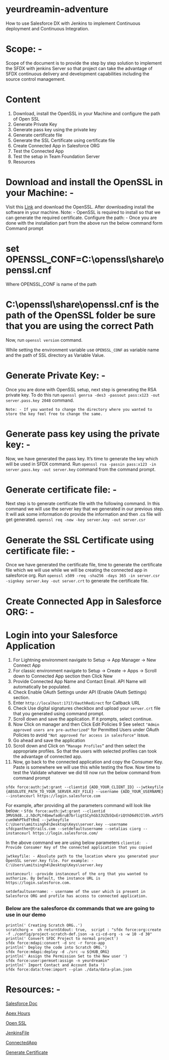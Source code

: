 # yeurdreamin-adventure
How to use Salesforce DX with Jenkins to implement Continuous deployment and Continuous Integration.
# Scope: - 
Scope of the document is to provide the step by step solution to implement the SFDX with jenkins Server so that project can take the advantage of SFDX continuous delivery and development capabilities including the source control management.

# Content
1. Download, install the OpenSSL in your Machine and configure the path of Open SSL
2. Generate Private Key
3. Generate pass key using the private key
4. Generate certificate file
5. Generate the SSL Certificate using certificate file
6. Create Connected App in Salesforce ORG
7. Test the Connected App
8. Test the setup in Team Foundation Server
9. Resources

# Download and install the OpenSSL in your Machine: - 
Visit this [Link](https://sourceforge.net/projects/openssl/) and download the OpenSSL. After downloading install the software in your machine. Note: - OpenSSL is required to install so that we can generate the required certificate.
Configure the path: - Once you are done with the installation part from the above run the below command form Command prompt 
# set OPENSSL_CONF=C:\openssl\share\openssl.cnf
Where OPENSSL_CONF is name of the path
# C:\openssl\share\openssl.cnf is the path of the OpenSSL folder be sure that you are using the correct Path
Now, run `openssl version` command.

While setting the environment variable use `OPENSSL_CONF` as variable name and the path of SSL directory as Variable Value.

# Generate Private Key: - 
Once you are done with OpenSSL setup, next step is generating the RSA private key. To do this run `openssl genrsa -des3 -passout pass:x123 -out server.pass.key 2048` command.

`Note: - If you wanted to change the directory where you wanted to store the key feel free to change the same.`
# Generate pass key using the private key: - 
Now, we have generated the pass key. It’s time to generate the key which will be used in SFDX command. Run `openssl rsa -passin pass:x123 -in server.pass.key -out server.key` command from the command prompt.


# Generate certificate file: - 
Next step is to generate certificate file with the following command. In this command we will use the server key that we generated in our previous step. It will ask some information do provide the information and then .cs file will get generated.
`openssl req -new -key server.key -out server.csr`


# Generate the SSL Certificate using certificate file: - 
Once we have generated the certificate file, time to generate the certificate file which we will use while we will be creating the connected app in salesforce org. Run `openssl x509 -req -sha256 -days 365 -in server.csr -signkey server.key -out server.crt` to generate the certificate file.


# Create Connected App in Salesforce ORG: -

# Login into your Salesforce Application
1. For Lightning environment navigate to Setup -> App Manager -> New Connect App
2. For classic environment navigate to Setup -> Create -> Apps -> Scroll down to Connected App section then Click New
3. Provide Connected App Name and Contact Email. API Name will automatically be populated. 
4. Check Enable OAuth Settings under API (Enable OAuth Settings) section.
5. Enter ```http://localhost:1717/OauthRedirect``` for Callback URL
6. Check Use digital signatures checkbox and upload your ```server.crt``` file that you generated using command prompt.
7. Scroll down and save the application. If it prompts, select continue. 
8. Now Click on manager and then Click Edit Policies
9 See select ```"Admin approved users are pre-authorized"``` for Permitted Users under OAuth Policies to avoid ```"Not approved for access in salesforce"``` issue. 
10. Go ahead and save the application
11. Scroll down and Click on ```“Manage Profiles”``` and then select the appropriate profiles. So that the users with selected profiles can took the advantage of connected app.
12. Now, go back to the connected application and copy the Consumer Key. Paste is somewhere we will use this while testing the flow.
Now time to test the Validate whatever we did till now run the below command from command prompt  

`sfdx force:auth:jwt:grant --clientid {ADD_YOUR_CLIENT_ID} --jwtkeyfile {ABSOLUTE_PATH_TO_YOUR_SERVER.KEY_FILE} --username {ADD_YOUR_USERNAME} --instanceurl https://login.salesforce.com`

For example, after providing all the parameters command will look like below: -
`Sfdx force:auth:jwt:grant --clientid 3MVG9d8..z.hDcPLY4bmwfad6ruB7brligtSCyhGb3JUZb5QxEriQthD6d9JIl0h.wV5f5cum9WhPTkdTtRnE --jwtkeyfile C:\Users\amitsingh4\Desktop\Keys\server.key --username sfdcpanther@trails.com --setdefaultusername --setalias ciorg --instanceurl https://login.salesforce.com/`

In the above command we are using below parameters
`clientid:  - Provide Consumer Key of the connected application that you copied`

`jwtkeyfile: - Absolute path to the location where you generated your OpenSSL server.key file. For example: - C:\Users\amitsingh4\Desktop\Keys\server.key`

`instanceurl: -provide instanceurl of the org that you wanted to authorize. By Default, the instance URL is https://login.salesforce.com.`

`setdefaultusername: - username of the user which is present in Salesforce ORG and profile has access to connected application.`

### Below are the salesforce dx commands that we are going to use in our demo
```
println(' Creating Scratch ORG..')
scratchorg =  sh returnStdout: true,  script : "sfdx force:org:create -f ./config/project-scratch-def.json -a ci-cd-org -s -w 10 -d 30"
println(' Convert SFDC Project to normal project')
sfdx force:mdapi:convert -d src -r force-app
println(' Deploy the code into Scratch ORG.')
sfdx force:mdapi:deploy -d ./src -u ${HUB_ORG}
println(' Assign the Permission Set to the New user ')
sfdx force:user:permset:assign -n yeurdreamin"
println(' Import Contact and Account Data ')
sfdx force:data:tree:import --plan ./data/data-plan.json
```


# Resources: - 
[Salesforce Doc](https://developer.salesforce.com/docs/atlas.en-us.sfdx_dev.meta/sfdx_dev/sfdx_dev_ci_jenkins.htm)

[Apex Hours](http://amitsalesforce.blogspot.com/2019/01/continuous-integration-using-jenkins-with-salesforceDx.html)

[Open SSL](https://sourceforge.net/projects/openssl/)

[JenkinsFile](https://developer.salesforce.com/docs/atlas.en-us.sfdx_dev.meta/sfdx_dev/sfdx_dev_ci_jenkins_sample_walkthrough.htm)

[ConnectedApp](https://developer.salesforce.com/docs/atlas.en-us.sfdx_dev.meta/sfdx_dev/sfdx_dev_auth_connected_app.htm)

[Generate Certificate](https://developer.salesforce.com/docs/atlas.en-us.sfdx_dev.meta/sfdx_dev/sfdx_dev_auth_key_and_cert.htm)

